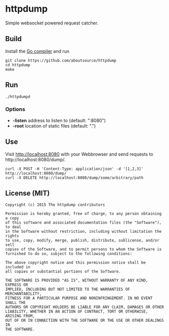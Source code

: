 # httpdump

Simple websocket powered request catcher.

## Build

Install the [Go compiler](https://golang.org/) and run

```
git clone https://github.com/aboutsource/httpdump
cd httpdump
make
```

## Run

```
./httpdumpd
```

### Options

- **-listen** address to listen to (default: ":8080")
- **-root** location of static files (default: ".")

## Use

Visit [http://localhost:8080](http://localhost:8080) with your Webbrowser and
send requests to http://localhost:8080/dump/.

```
curl -X POST -H 'Content-Type: application/json' -d '[1,2,3]' http://localhost:8080/dump/
curl -X DELETE http://localhost:8080/dump/some/arbitrary/path
```

## License (MIT)

```
Copyright (c) 2015 The httpdump contributors

Permission is hereby granted, free of charge, to any person obtaining a copy
of this software and associated documentation files (the "Software"), to deal
in the Software without restriction, including without limitation the rights
to use, copy, modify, merge, publish, distribute, sublicense, and/or sell
copies of the Software, and to permit persons to whom the Software is
furnished to do so, subject to the following conditions:

The above copyright notice and this permission notice shall be included in
all copies or substantial portions of the Software.

THE SOFTWARE IS PROVIDED "AS IS", WITHOUT WARRANTY OF ANY KIND, EXPRESS OR
IMPLIED, INCLUDING BUT NOT LIMITED TO THE WARRANTIES OF MERCHANTABILITY,
FITNESS FOR A PARTICULAR PURPOSE AND NONINFRINGEMENT. IN NO EVENT SHALL THE
AUTHORS OR COPYRIGHT HOLDERS BE LIABLE FOR ANY CLAIM, DAMAGES OR OTHER
LIABILITY, WHETHER IN AN ACTION OF CONTRACT, TORT OR OTHERWISE, ARISING FROM,
OUT OF OR IN CONNECTION WITH THE SOFTWARE OR THE USE OR OTHER DEALINGS IN
THE SOFTWARE.
```
